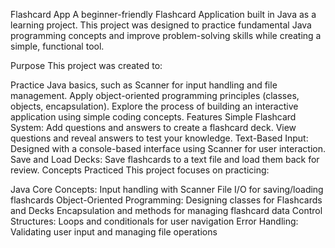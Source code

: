 Flashcard App
A beginner-friendly Flashcard Application built in Java as a learning project. This project was designed to practice fundamental Java programming concepts and improve problem-solving skills while creating a simple, functional tool.

Purpose
This project was created to:

Practice Java basics, such as Scanner for input handling and file management.
Apply object-oriented programming principles (classes, objects, encapsulation).
Explore the process of building an interactive application using simple coding concepts.
Features
Simple Flashcard System:
Add questions and answers to create a flashcard deck.
View questions and reveal answers to test your knowledge.
Text-Based Input: Designed with a console-based interface using Scanner for user interaction.
Save and Load Decks: Save flashcards to a text file and load them back for review.
Concepts Practiced
This project focuses on practicing:

Java Core Concepts:
Input handling with Scanner
File I/O for saving/loading flashcards
Object-Oriented Programming:
Designing classes for Flashcards and Decks
Encapsulation and methods for managing flashcard data
Control Structures:
Loops and conditionals for user navigation
Error Handling:
Validating user input and managing file operations
